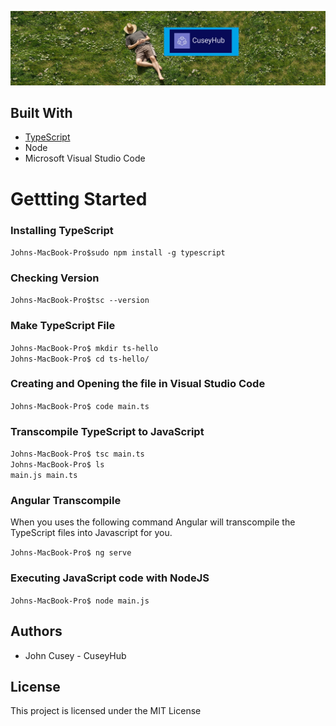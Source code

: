 ![CuseyHub](https://github.com/cusey/ImageForWiki/blob/master/Logos/CuseyHub_Banner_Small.jpg)

  

## Built With
* [TypeScript](https://www.typescriptlang.org/) 
* Node
* Microsoft Visual Studio Code   

# Gettting Started

### Installing TypeScript    

`Johns-MacBook-Pro$sudo npm install -g typescript`       

### Checking Version      

`Johns-MacBook-Pro$tsc --version`       

###  Make TypeScript File    

`Johns-MacBook-Pro$ mkdir ts-hello`       
`Johns-MacBook-Pro$ cd ts-hello/`        

### Creating and Opening the file in Visual Studio Code     

`Johns-MacBook-Pro$ code main.ts`           

### Transcompile TypeScript to JavaScript     

`Johns-MacBook-Pro$ tsc main.ts`       
`Johns-MacBook-Pro$ ls`       
`main.js main.ts`          

### Angular Transcompile    
When you uses the following command Angular will transcompile the TypeScript files into Javascript for you.    

`Johns-MacBook-Pro$ ng serve`   

### Executing JavaScript code with NodeJS   

`Johns-MacBook-Pro$ node main.js`   

## Authors
* John Cusey - CuseyHub  

## License   
This project is licensed under the MIT License
